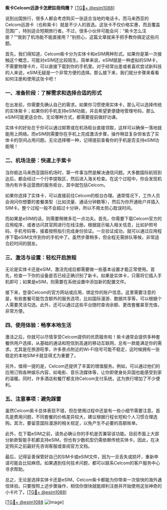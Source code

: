 **紫卡Celcom远游卡怎麽註冊飛機？** [[TG💪+ @esim1088](https://t.me/s/esim1088)]

说到出国旅行，很多人都会考虑购买一张适合当地的电话卡。而马来西亚的Celcom远游卡（也称紫卡）就是不少人的首选。这张卡不仅价格实惠，而且覆盖范围广，特别适合短期旅行者。不过，很多小伙伴可能会问：“紫卡怎么注册？”“我到了机场能不能直接用？”别担心，这篇文章就来手把手教你搞定这些问题。

首先，我们得知道，Celcom紫卡分为实体卡和eSIM两种形式。如果你是第一次接触这个概念，可能对eSIM还比较陌生。简单来说，eSIM就是一种虚拟的SIM卡，不需要物理卡片，可以直接下载到你的手机里。对于经常出差或者喜欢尝试新科技的人来说，eSIM无疑是一个非常方便的选择。那么接下来，我们就分步骤来看看如何注册和使用这张卡吧！

### **一、准备阶段：了解需求和选择合适的形式**

在出发前，你需要先确认自己的需求。如果你习惯使用实体卡，那么可以选择传统的实体紫卡；如果你的手机支持eSIM功能，并且希望更便捷地管理号码，那么eSIM可能更适合你。无论哪种方式，都需要提前做好功课。

实体卡的好处在于你可以通过邮寄或在机场柜台直接领取，这样可以确保一落地就能用上网络。而eSIM则需要你在手机上完成激活步骤，操作稍显复杂但省去了实体卡的空间占用问题。无论选择哪一种，记得提前查看你的手机是否支持eSIM功能哦！

### **二、机场注册：快速上手紫卡**

当你抵达马来西亚国际机场时，第一件事当然是解决通信问题。大多数国际航班到达后，都会经过一个行李提取区，然后进入海关检查。在这个过程中，你会发现机场内有许多运营商的服务柜台，其中就包括Celcom。

如果你选择了实体卡，可以直接前往Celcom的柜台办理。通常情况下，工作人员会询问你想要的套餐类型（比如流量、通话分钟数等），然后为你开通账户并插入SIM卡。整个过程一般不会超过十分钟，所以不用太担心耽误时间。

而如果是eSIM的话，则需要稍微多花一点功夫。首先，你需要下载Celcom官方的应用程序，或者访问其官网进行在线注册。根据提示输入相关信息，比如护照号码、手机号码等，接着按照指引完成身份验证。一旦验证成功，就可以通过应用程序下载eSIM文件到你的手机中了。虽然步骤稍多，但全程无需排队等候，非常适合赶时间的朋友。

### **三、激活与设置：轻松开启旅程**

无论是实体卡还是eSIM，激活完成后都需要做一些基本设置才能正常使用。首先，检查一下你的设备是否已经正确识别了新卡。如果是实体卡，只需将它插入手机即可；如果是eSIM，则需要在系统设置中添加新的配置文件。

接下来，登录Celcom的官方网站或应用，绑定你的账户信息。这里需要注意的是，有些套餐可能包含额外的服务选项，比如国际漫游、数据共享等，可以根据个人需要灵活勾选。此外，还可以通过这些平台随时查询余额、更改套餐甚至充值，非常方便。

### **四、使用体验：畅享本地生活**

激活之后，你就可以尽情享受Celcom提供的优质服务啦！紫卡通常会提供多种套餐供用户选择，从基础的通话和短信到高速的移动互联网，总有一款能满足你的需求。尤其是在旅游旺季，许多景点附近的Wi-Fi信号可能不稳定，这时候拥有一张稳定的本地SIM卡就显得尤为重要了。

另外，值得一提的是，Celcom还提供了丰富的增值服务。例如，可以通过他们的应用订购各种娱乐内容，如电影、音乐流媒体等，让你即使身处异国也能感受到家的温暖。同时，许多酒店和餐厅都支持Celcom支付系统，这为旅行增加了不少便利。

### **五、注意事项：避免踩雷**

虽然Celcom紫卡总体表现不错，但在使用过程中还是有一些小细节需要注意。首先是费用问题，不同套餐的价格差异较大，建议根据行程长短和个人习惯合理选购。其次，要留意国际漫游的相关规定，以免产生不必要的高额账单。

此外，在下载eSIM之前，请务必确认你的手机是否兼容该功能。目前市面上大部分新款智能手机都支持eSIM，但也有少数机型仍需依赖传统实体卡。因此，在决定购买之前最好先咨询客服或查阅官方文档。

最后，记得妥善保管好自己的SIM卡或eSIM文件，因为一旦丢失或损坏，重新申请可能会比较麻烦。如果遇到任何技术问题，都可以联系Celcom的客户服务中心寻求帮助。

总之，无论是选择实体卡还是eSIM，Celcom紫卡都能为你带来一次愉快的海外通信体验。只要按照上述步骤操作，相信你很快就能顺利注册并开始使用这张神奇的小卡片了。[[TG💪+ @esim1088](https://t.me/s/esim1088)]

[[TG💪+ @esim1088](https://t.me/s/esim1088) ![Image](https://i.postimg.cc/4NQfJmqS/Snipaste-2025-05-13-00-14-12.png)]